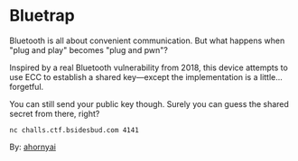 # Bluetrap

Bluetooth is all about convenient communication. But what happens when "plug and play" becomes "plug and pwn"?

Inspired by a real Bluetooth vulnerability from 2018, this device attempts to use ECC to establish a shared key—except the implementation is a little... forgetful.

You can still send your public key though. Surely you can guess the shared secret from there, right?

`nc challs.ctf.bsidesbud.com 4141`

By: [ahornyai](https://github.com/ahornyai)